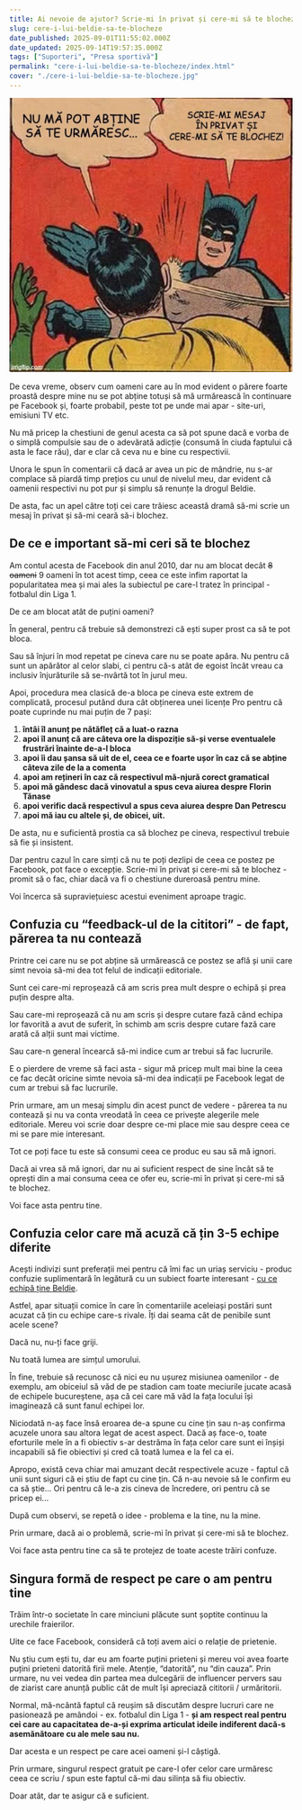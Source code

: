 ```yaml
---
title: Ai nevoie de ajutor? Scrie-mi în privat și cere-mi să te blochez
slug: cere-i-lui-beldie-sa-te-blocheze
date_published: 2025-09-01T11:55:02.000Z
date_updated: 2025-09-14T19:57:35.000Z
tags: ["Suporteri", "Presa sportivă"]
permalink: "cere-i-lui-beldie-sa-te-blocheze/index.html"
cover: "./cere-i-lui-beldie-sa-te-blocheze.jpg"
---
```


![Memă cu Batman pălmuindu-l pe Robin, ca simbol al intransigenței mele în relație cu cei care mă urmăresc pe rețelele sociale](./cere-i-lui-beldie-sa-te-blocheze.jpg)



De ceva vreme, observ cum oameni care au în mod evident o părere foarte proastă despre mine nu se pot abține totuși să mă urmărească în continuare pe Facebook și, foarte probabil, peste tot pe unde mai apar - site-uri, emisiuni TV etc.

Nu mă pricep la chestiuni de genul acesta ca să pot spune dacă e vorba de o simplă compulsie sau de o adevărată adicție (consumă în ciuda faptului că asta le face rău), dar e clar că ceva nu e bine cu respectivii.

Unora le spun în comentarii că dacă ar avea un pic de mândrie, nu s-ar complace să piardă timp prețios cu unul de nivelul meu, dar evident că oamenii respectivi nu pot pur și simplu să renunțe la drogul Beldie.

De asta, fac un apel către toți cei care trăiesc această dramă să-mi scrie un mesaj în privat și să-mi ceară să-i blochez.

## De ce e important să-mi ceri să te blochez

Am contul acesta de Facebook din anul 2010, dar nu am blocat decât <s>8 oameni</s> 9 oameni în tot acest timp, ceea ce este infim raportat la popularitatea mea și mai ales la subiectul pe care-l tratez în principal - fotbalul din Liga 1.

De ce am blocat atât de puțini oameni?

În general, pentru că trebuie să demonstrezi că ești super prost ca să te pot bloca. 

Sau să înjuri în mod repetat pe cineva care nu se poate apăra. Nu pentru că sunt un apărător al celor slabi, ci pentru că-s atât de egoist încât vreau ca inclusiv înjurăturile să se-nvârtă tot în jurul meu.

Apoi, procedura mea clasică de-a bloca pe cineva este extrem de complicată, procesul putând dura cât obținerea unei licențe Pro pentru că poate cuprinde nu mai puțin de 7 pași:

1. **întâi îl anunț pe nătăfleț că a luat-o razna**
2. **apoi îl anunț că are câteva ore la dispoziție să-și verse eventualele frustrări înainte de-a-l bloca**
3. **apoi îi dau șansa să uit de el, ceea ce e foarte ușor în caz că se abține câteva zile de la a comenta**
4. **apoi am rețineri în caz că respectivul mă-njură corect gramatical**
5. **apoi mă gândesc dacă vinovatul a spus ceva aiurea despre Florin Tănase**
6. **apoi verific dacă respectivul a spus ceva aiurea despre Dan Petrescu**
7. **apoi mă iau cu altele și, de obicei, uit.**

De asta, nu e suficientă prostia ca să blochez pe cineva, respectivul trebuie să fie și insistent.

Dar pentru cazul în care simți că nu te poți dezlipi de ceea ce postez pe Facebook, pot face o excepție. Scrie-mi în privat și cere-mi să te blochez - promit să o fac, chiar dacă va fi o chestiune dureroasă pentru mine.

Voi încerca să supraviețuiesc acestui eveniment aproape tragic.

## Confuzia cu “feedback-ul de la cititori” - de fapt, părerea ta nu contează

Printre cei care nu se pot abține să urmărească ce postez se află și unii care simt nevoia să-mi dea tot felul de indicații editoriale.

Sunt cei care-mi reproșează că am scris prea mult despre o echipă și prea puțin despre alta.

Sau care-mi reproșează că nu am scris și despre cutare fază când echipa lor favorită a avut de suferit, în schimb am scris despre cutare fază care arată că alții sunt mai victime.

Sau care-n general încearcă să-mi indice cum ar trebui să fac lucrurile.

E o pierdere de vreme să faci asta - sigur mă pricep mult mai bine la ceea ce fac decât oricine simte nevoia să-mi dea indicații pe Facebook legat de cum ar trebui să fac lucrurile.

Prin urmare, am un mesaj simplu din acest punct de vedere - părerea ta nu contează și nu va conta vreodată în ceea ce privește alegerile mele editoriale. Mereu voi scrie doar despre ce-mi place mie sau despre ceea ce mi se pare mie interesant.

Tot ce poți face tu este să consumi ceea ce produc eu sau să mă ignori. 

Dacă ai vrea să mă ignori, dar nu ai suficient respect de sine încât să te oprești din a mai consuma ceea ce ofer eu, scrie-mi în privat și cere-mi să te blochez.

Voi face asta pentru tine.

## Confuzia celor care mă acuză că țin 3-5 echipe diferite

Acești indivizi sunt preferații mei pentru că îmi fac un uriaș serviciu - produc confuzie suplimentară în legătură cu un subiect foarte interesant - [cu ce echipă ține Beldie](https://www.youtube.com/shorts/9v6KoC91IWs).

Astfel, apar situații comice în care în comentariile aceleiași postări sunt acuzat că țin cu echipe care-s rivale. Îți dai seama cât de penibile sunt acele scene?

Dacă nu, nu-ți face griji. 

Nu toată lumea are simțul umorului.

În fine, trebuie să recunosc că nici eu nu ușurez misiunea oamenilor - de exemplu, am obiceiul să văd de pe stadion cam toate meciurile jucate acasă de echipele bucureștene, așa că cei care mă văd la fața locului își imaginează că sunt fanul echipei lor.

Niciodată n-aș face însă eroarea de-a spune cu cine țin sau n-aș confirma acuzele unora sau altora legat de acest aspect. Dacă aș face-o, toate eforturile mele în a fi obiectiv s-ar destrăma în fața celor care sunt ei înșiși incapabili să fie obiectivi și cred că toată lumea e la fel ca ei.

Apropo, există ceva chiar mai amuzant decât respectivele acuze - faptul că unii sunt siguri că ei știu de fapt cu cine țin. Că n-au nevoie să le confirm eu ca să știe...  Ori pentru că le-a zis cineva de încredere, ori pentru că se pricep ei...

După cum observi, se repetă o idee - problema e la tine, nu la mine. 

Prin urmare, dacă ai o problemă, scrie-mi în privat și cere-mi să te blochez. 

Voi face asta pentru tine ca să te protejez de toate aceste trăiri confuze.

## Singura formă de respect pe care o am pentru tine

Trăim într-o societate în care minciuni plăcute sunt șoptite continuu la urechile fraierilor. 

Uite ce face Facebook, consideră că toți avem aici o relație de prietenie.

Nu știu cum ești tu, dar eu am foarte puțini prieteni și mereu voi avea foarte puțini prieteni datorită firii mele. Atenție, “datorită”, nu “din cauza”. Prin urmare, nu vei vedea din partea mea dulcegării de influencer pervers sau de ziarist care anunță public cât de mult își apreciază cititorii / urmăritorii. 

Normal, mă-ncântă faptul că reușim să discutăm despre lucruri care ne pasionează pe amândoi - ex. fotbalul din Liga 1 - **și am respect real pentru cei care au capacitatea de-a-și exprima articulat ideile indiferent dacă-s asemănătoare cu ale mele sau nu.**

Dar acesta e un respect pe care acei oameni și-l câștigă.

Prin urmare, singurul respect gratuit pe care-l ofer celor care urmăresc ceea ce scriu / spun este faptul că-mi dau silința să fiu obiectiv.

Doar atât, dar te asigur că e suficient.
